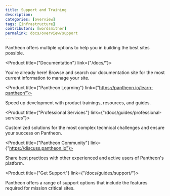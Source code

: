 ```yaml
---
title: Support and Training
description: 
categories: [overview]
tags: [infrastructure]
contributors: [wordsmither]
permalink: docs/overview/support
---
```


Pantheon offers multiple options to help you in building the best sites possible.

<ProductGroup>

  <Product title={"Documentation"} link={"/docs/"}>

  You're already here! Browse and search our documentation site for the most current information to manage your site.

  </Product>

  <Product title={"Pantheon Learning"} link={"https://pantheon.io/learn-pantheon"}>

  Speed up development with product trainings, resources, and guides.

  </Product>

  <Product title={"Professional Services"} link={"/docs/guides/professional-services"}>

  Customized solutions for the most complex technical challenges and ensure your success on Pantheon.

  </Product>

  <Product title={"Pantheon Community"} link={"https://discuss.pantheon.io"}>

  Share best practices with other experienced and active users of Pantheon's platform.

  </Product>

  <Product title={"Get Support"} link={"/docs/guides/support/"}>

  Pantheon offers a range of support options that include the features required for mission critical sites.

  </Product>


</ProductGroup>

